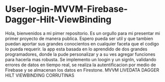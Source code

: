 # User-login-MVVM-Firebase-Dagger-Hilt-ViewBinding
Hola, bienvenidos a mi pimer repositorio.
Es un orgullo para mi presentar mi primer proyecto de manera publica.
Espero pueda ser util y que tambien puedan aportar sus grandes conocientos en cualquier faceta que el codigo lo pueda requerir.
la app esta basada en lo aprendido de dos grandes programadores, donde la pude personalizar y a su ves agregar funciones para hacerla mas robusta.
Se implemento un loogin y un signIn, validando errores de datos en tiempo real, se realiza la autentificacion por medio de Firebase y se almacenan los datos en Firestone.
MVVM
LIVEDATA
DAGGER HILT
VIEWBINDING
CORRUTINAS

